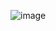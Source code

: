 ![image](https://github.com/thompsonbryce/thompsonbryce/assets/9068303/b2bd33ea-bf5f-4bb2-b939-e4414c2b59b3)

